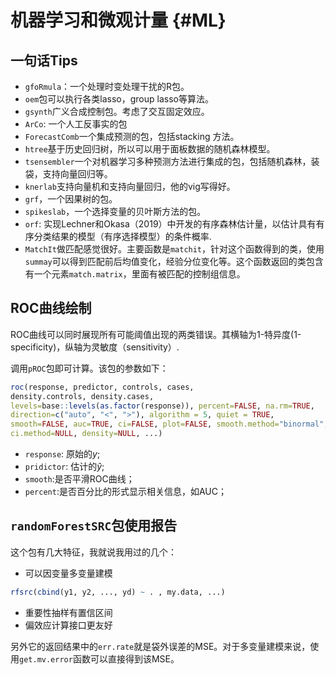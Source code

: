 
# 机器学习和微观计量 {#ML}
## 一句话Tips
- `gfoRmula`：一个处理时变处理干扰的R包。
- `oem`包可以执行各类lasso，group lasso等算法。
- `gsynth`广义合成控制包。考虑了交互固定效应。
- `ArCo`: 一个人工反事实的包
- `ForecastComb`一个集成预测的包，包括stacking 方法。
- `htree`基于历史回归树，所以可以用于面板数据的随机森林模型。
- `tsensembler`一个对机器学习多种预测方法进行集成的包，包括随机森林，装袋，支持向量回归等。
- `knerlab`支持向量机和支持向量回归，他的vig写得好。
- `grf`，一个因果树的包。
- `spikeslab`，一个选择变量的贝叶斯方法的包。
-  `orf`: 实现Lechner和Okasa（2019）中开发的有序森林估计量，以估计具有有序分类结果的模型（有序选择模型）的条件概率.
-  `MatchIt`做匹配感觉很好。主要函数是`matchit`，针对这个函数得到的类，使用`summay`可以得到匹配前后均值变化，经验分位变化等。这个函数返回的类包含有一个元素`match.matrix`，里面有被匹配的控制组信息。

## ROC曲线绘制
ROC曲线可以同时展现所有可能阈值出现的两类错误。其横轴为1-特异度(1-specificity)，纵轴为灵敏度（sensitivity）.

调用`pROC`包即可计算。该包的参数如下：

```r
roc(response, predictor, controls, cases,
density.controls, density.cases,
levels=base::levels(as.factor(response)), percent=FALSE, na.rm=TRUE,
direction=c("auto", "<", ">"), algorithm = 5, quiet = TRUE, 
smooth=FALSE, auc=TRUE, ci=FALSE, plot=FALSE, smooth.method="binormal",
ci.method=NULL, density=NULL, ...)
```
- `response`: 原始的$y$;
- `pridictor`: 估计的$\hat y$;
- `smooth`:是否平滑ROC曲线；
- `percent`:是否百分比的形式显示相关信息，如AUC；

## `randomForestSRC`包使用报告
这个包有几大特征，我就说我用过的几个：

- 可以因变量多变量建模

```r
rfsrc(cbind(y1, y2, ..., yd) ~ . , my.data, ...)
```

- 重要性抽样有置信区间
- 偏效应计算接口更友好

另外它的返回结果中的`err.rate`就是袋外误差的MSE。对于多变量建模来说，使用`get.mv.error`函数可以直接得到该MSE。
